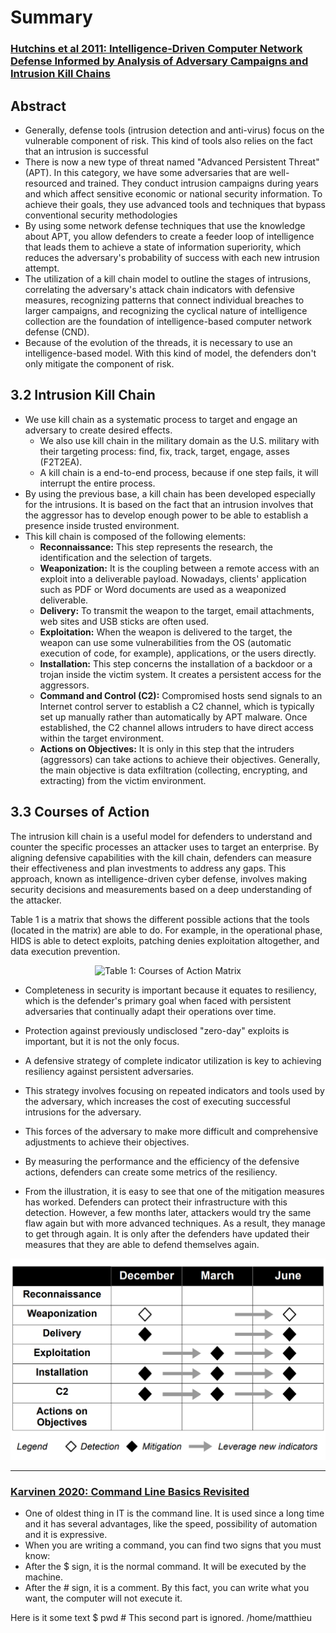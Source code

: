 # Summary
### [Hutchins et al 2011: Intelligence-Driven Computer Network Defense Informed by Analysis of Adversary Campaigns and Intrusion Kill Chains](https://lockheedmartin.com/content/dam/lockheed-martin/rms/documents/cyber/LM-White-Paper-Intel-Driven-Defense.pdf)

## Abstract

* Generally, defense tools (intrusion detection and anti-virus) focus on the vulnerable component of risk. This kind of tools also relies on the fact that an intrusion is successful
* There is now a new type of threat named "Advanced Persistent Threat" (APT). In this category, we have some adversaries that are well-resourced and trained. They conduct intrusion campaigns during years and which affect sensitive economic or national security information. To achieve their goals, they use advanced tools and techniques that bypass conventional security methodologies
* By using some network defense techniques that use the knowledge about APT, you allow defenders to create a feeder loop of intelligence that leads them to achieve a state of information superiority, which reduces the adversary's probability of success with each new intrusion attempt.
* The utilization of a kill chain model to outline the stages of intrusions, correlating the adversary's attack chain indicators with defensive measures, recognizing patterns that connect individual breaches to larger campaigns, and recognizing the cyclical nature of intelligence collection are the foundation of intelligence-based computer network defense (CND).
* Because of the evolution of the threads, it is necessary to use an intelligence-based model. With this kind of model, the defenders don't only mitigate the component of risk. 


## 3.2 Intrusion Kill Chain

* We use kill chain as a systematic process to target and engage an adversary to create desired effects.
  * We also use kill chain in the military domain as the U.S. military with their targeting process: find, fix, track, target, engage, asses (F2T2EA).
  * A kill chain is a end-to-end process, because if one step fails, it will interrupt the entire process.
* By using the previous base, a kill chain has been developed especially for the intrusions. It is based on the fact that an intrusion involves that the aggressor has to develop enough power to be able to establish a presence inside trusted environment.
 * This kill chain is composed of the following elements:
   * **Reconnaissance:** This step represents the research, the identification and the selection of targets.
   * **Weaponization:** It is the coupling between a remote access with an exploit into a deliverable payload. Nowadays, clients' application such as PDF or Word documents are used as a weaponized deliverable.
   * **Delivery:** To transmit the weapon to the target, email attachments, web sites and USB sticks are often used.
   * **Exploitation:** When the weapon is delivered to the target, the weapon can use some vulnerabilities from the OS (automatic execution of code, for example), applications, or the users directly.
   * **Installation:** This step concerns the installation of a backdoor or a trojan inside the victim system. It creates a persistent access for the aggressors.
   * **Command and Control (C2):** Compromised hosts send signals to an Internet control server to establish a C2 channel, which is typically set up manually rather than automatically by APT malware. Once established, the C2 channel allows intruders to have direct access within the target environment.
   * **Actions on Objectives:** It is only in this step that the intruders (aggressors) can take actions to achieve their objectives. Generally, the main objective is data exfiltration (collecting, encrypting, and extracting) from the victim environment.


## 3.3 Courses of Action
The intrusion kill chain is a useful model for defenders to understand and counter the specific processes an attacker uses to target an enterprise. By aligning defensive capabilities with the kill chain, defenders can measure their effectiveness and plan investments to address any gaps. This approach, known as intelligence-driven cyber defense, involves making security decisions and measurements based on a deep understanding of the attacker.

Table 1 is a matrix that shows the different possible actions that the tools (located in the matrix) are able to do. For example, in the operational phase, HIDS is able to detect exploits, patching denies exploitation altogether, and data execution prevention.

<p align="center"> <img width="903" height="577" alt="Table 1: Courses of Action Matrix" src="https://miro.medium.com/max/903/1*7q_uh4DLZ5b62i_e8jfTxA.jpeg"> </p>

* Completeness in security is important because it equates to resiliency, which is the defender's primary goal when faced with persistent adversaries that continually adapt their operations over time.
* Protection against previously undisclosed "zero-day" exploits is important, but it is not the only focus.
* A defensive strategy of complete indicator utilization is key to achieving resiliency against persistent adversaries.
* This strategy involves focusing on repeated indicators and tools used by the adversary, which increases the cost of executing successful intrusions for the adversary.
* This forces of the adversary to make more difficult and comprehensive adjustments to achieve their objectives.

* By measuring the performance and the efficiency of the defensive actions, defenders can create some metrics of the resiliency.
* From the illustration, it is easy to see that one of the mitigation measures has worked. Defenders can protect their infrastructure with this detection. However, a few months later, attackers would try the same flaw again but with more advanced techniques. As a result, they manage to get through again. It is only after the defenders have updated their measures that they are able to defend themselves again.
<p align="center"> <img alt="Figure 2: Illustration of the relative effectiveness of defenses against subsequent intrusion attempts" src="https://github.com/MatthieuBruh/h1_FirstSteps/blob/main/fig2.png"> </p>

------

### [Karvinen 2020: Command Line Basics Revisited](https://terokarvinen.com/2020/command-line-basics-revisited/)
* One of oldest thing in IT is the command line. It is used since a long time and it has several advantages, like the speed, possibility of automation and it is expressive.
* When you are writing a command, you can find two signs that you must know:
 * After the $ sign, it is the normal command. It will be executed by the machine.
 * After the # sign, it is a comment. By this fact, you can write what you want, the computer will not execute it.

Here is it some text
  $ pwd # This second part is ignored.
  /home/matthieu
